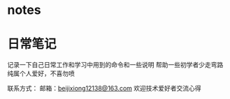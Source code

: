 # notes
日常笔记
====
记录一下自己日常工作和学习中用到的命令和一些说明
帮助一些初学者少走弯路
纯属个人爱好，不喜勿喷

联系方式：
邮箱：beijixiong12138@163.com
欢迎技术爱好者交流心得